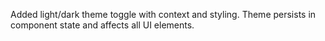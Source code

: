 Added light/dark theme toggle with context and styling. Theme persists in component state and affects all UI elements.